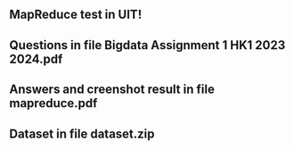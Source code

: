 MapReduce test in UIT!
------
Questions in file Bigdata Assignment 1 HK1 2023 2024.pdf
-----
Answers and creenshot result in file mapreduce.pdf
-----
Dataset in file dataset.zip
-----
